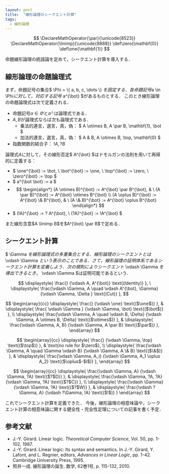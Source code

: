 ```yaml
---
layout: post
title:  "線形論理のシークエント計算"
tags:
  - 線形論理
---
```

$$
\DeclareMathOperator{\par}{\unicode{8523}}
\DeclareMathOperator{\linimp}{\unicode{8888}}
\def\zero{\mathbf{0}}
\def\one{\mathbf{1}}
$$

命題線形論理の統語論を定めて，シークエント計算を導入する．

## 線形論理の命題論理式
まず，命題記号の集合$ \Phi = \\{ a, b, c, \dots \\} $を固定する．
各命題記号$a \in \Phi$に対して，対応する記号$ a^{\bot} $があるものとする．
このとき線形論理の命題論理式は次で定義される．
- 命題記号$a \in \Phi$と$a^{\bot}$は論理式である．
- $A, B$が論理式ならば次も論理式である．
  - 乗法的連言，選言，真，偽： $ A \otimes B, A \par B, \mathbf{1}, \bot $
  - 加法的連言，選言，真，偽： $ A \& B, A \otimes B, \top, \mathbf{0} $
- 指数関数的結合子： $!A, ?B$

論理式$A$に対して，その線形否定$ A^{\bot} $はドモルガンの法則を用いて再帰的に定義する：
- $ \one^{\bot} := \bot, \ \bot^{\bot} := \one, \ \top^{\bot} := \zero, \ \zero^{\bot} := \top $
- $ a^{\bot \bot} := a $
- $$ \begin{align*}
  (A \otimes B)^{\bot} := A^{\bot} \par B^{\bot}, & \ (A \par B)^{\bot} := A^{\bot} \otimes B^{\bot} \\
  (A \oplus  B)^{\bot} := A^{\bot} \&   B^{\bot}, & \ (A \&   B)^{\bot} := A^{\bot} \oplus B^{\bot}
  \end{align*} $$
- $ (!A)^{\bot} := ? A^{\bot}, \ (?A)^{\bot} := !A^{\bot} $

また線形含意$A \linimp B$を$A^{\bot} \par B$で定める．

## シークエント計算
$ \Gamma $を線形論理式の多重集合とする．
線形論理のシークエントとは$ \vdash \Gamma $という表示のことである．
さて，線形論理の証明体系であるシークエント計算を定義しよう．
次の規則によりシークエント$ \vdash \Gamma $を導出できるとき，$ \vdash \Gamma $は証明可能であるという．

$$
\displaystyle{
  \frac{}
  {\vdash A, A^{\bot}}
  \text{(Identity)}
}, \
\displaystyle{
  \frac{\vdash \Gamma, A \quad \vdash A^{\bot}, \Gamma}
  {\vdash \Gamma, \Delta }
  \text{(Cut)}
},
$$

$$
\begin{array}{cc}
  \displaystyle{
    \frac{}
    {\vdash \one}
    \text{($\one$)}
  }, &
  \displaystyle{
    \frac{ \vdash \Gamma }
    {\vdash \Gamma, \bot}
    \text{($\bot$)}
  }, \\
  \displaystyle{
    \frac{\vdash \Gamma, A \quad \vdash B, \Delta}
    {\vdash \Gamma, A \otimes B, \Delta}
    \text{($\otimes$)}
  }, &
  \displaystyle{
    \frac{\vdash \Gamma, A, B}
    {\vdash \Gamma, A \par B}
    \text{($\par$)}
  },
\end{array}
$$

$$
\begin{array}{cc}
  \displaystyle{
    \frac{}
    {\vdash \Gamma, \top}
    \text{($\top$)}
  }, &
  \text{no rule for $\zero$},
  \\
  \displaystyle{
    \frac{\vdash \Gamma, A \quad \Gamma \vdash B}
    {\vdash \Gamma, A \& B}
    \text{($\&$)}
  }, &
  \displaystyle{
    \frac{\vdash \Gamma, A_i}
    {\vdash \Gamma, A_1 \oplus A_2}
    \text{($\oplus$-$i$)}
  },
\end{array}
$$

$$
\begin{array}{cc}
  \displaystyle{
    \frac{\vdash \Gamma, A}
    {\vdash \Gamma, ?A}
    \text{($?$D)}
  }, &
  \displaystyle{
    \frac{\vdash \Gamma, ?A, ?A}
    {\vdash \Gamma, ?A}
    \text{($?$C)}
  },
  \\
  \displaystyle{
    \frac{\vdash \Gamma}
    {\vdash \Gamma, ?A}
    \text{($?$W)}
  }, &
  \displaystyle{
    \frac{\vdash ?\Gamma, A}
    {\vdash ?\Gamma, !A}
    \text{($!$)}
  }
\end{array}
$$

これでシークエント計算を定義できた．
今後，線形論理の相意味論や，シークエント計算の相意味論に関する健全性・完全性定理についての記事を書く予定．

## 参考文献
- J.-Y. Girard. Linear logic. *Theoretical Computer Science*, Vol. 50, pp. 1-102, 1987.
- J.-Y. Girard. Linear logic: Its syntax and semantics. In J.-Y. Girard, Y. Lafont, and L. Regnier, editors, *Advances in Linear Logic*, pp. 1-42. Cambridge University Press, 1995.
- 照井一成. 線形論理の誕生. 数学, 62巻1号, p. 115-132, 2010.
